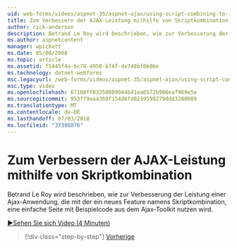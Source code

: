```yaml
---
uid: web-forms/videos/aspnet-35/aspnet-ajax/using-script-combining-to-improve-ajax-performance
title: Zum Verbessern der AJAX-Leistung mithilfe von Skriptkombination | Microsoft-Dokumentation
author: rick-anderson
description: Betrand Le Roy wird beschrieben, wie zur Verbesserung der Leistung einer Ajax-Anwendung, die mit der ein neues Feature namens Skriptkombination, nutzen eine einfache Seite mit Samp wird...
ms.author: aspnetcontent
manager: wpickett
ms.date: 05/08/2008
ms.topic: article
ms.assetid: f5445f4a-bc78-4950-b74f-de748bf8b0be
ms.technology: dotnet-webforms
msc.legacyurl: /web-forms/videos/aspnet-35/aspnet-ajax/using-script-combining-to-improve-ajax-performance
msc.type: video
ms.openlocfilehash: 67188ff83350809944b41ea6572b996eaf969e5e
ms.sourcegitcommit: 953ff9ea4369f154d6fd0239599279ddd3280009
ms.translationtype: MT
ms.contentlocale: de-DE
ms.lasthandoff: 07/03/2018
ms.locfileid: "37398876"
---
```

<a name="using-script-combining-to-improve-ajax-performance"></a>Zum Verbessern der AJAX-Leistung mithilfe von Skriptkombination
====================
Betrand Le Roy wird beschrieben, wie zur Verbesserung der Leistung einer Ajax-Anwendung, die mit der ein neues Feature namens Skriptkombination, eine einfache Seite mit Beispielcode aus dem Ajax-Toolkit nutzen wird.

[&#9654;Sehen Sie sich Video (4 Minuten)](https://channel9.msdn.com/Blogs/ASP-NET-Site-Videos/using-script-combining-to-improve-ajax-performance)

> [!div class="step-by-step"]
> [Vorherige](introduction-to-aspnet-ajax-history.md)
